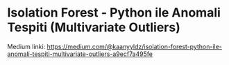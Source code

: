 # Isolation Forest - Python ile Anomali Tespiti (Multivariate Outliers)
Medium linki: https://medium.com/@kaanyyldz/isolation-forest-python-ile-anomali-tespiti-multivariate-outliers-a9ecf7a495fe
